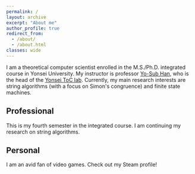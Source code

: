 ```yaml
---
permalink: /
layout: archive
excerpt: "About me"
author_profile: true
redirect_from: 
  - /about/
  - /about.html
classes: wide
---
```

I am a theoretical computer scientist enrolled in the M.S./Ph.D. integrated course in Yonsei University. My instructor is professor [Yo-Sub Han](https://toc.yonsei.ac.kr/~emmous/),
who is the head of the [Yonsei ToC lab](https://toc.yonsei.ac.kr/).
Currently, my main research interests are string algorithms (with a focus on Simon's congruence) and finite state machines.

## Professional
This is my fourth semester in the integrated course.
I am continuing my research on string algorithms.

## Personal
I am an avid fan of video games.
Check out my Steam profile!